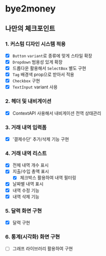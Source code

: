 # bye2money

## 나만의 체크포인트

### 1. 커스텀 디자인 시스템 적용

- [x] `Button` `variant`로 종류에 맞게 스타일 확장
- [x] `Dropdown` 범용성 있게 확장
- [x] 드롭다운 활용해서 `SelectBox` 별도 구현
- [x] `Tag` 배경색 prop으로 받아서 적용
- [x] `Checkbox` 구현
- [x] `TextInput` variant 사용

### 2. 헤더 및 내비게이션

- [x] ContextAPI 사용해서 내비게이션 전역 상태관리

### 3. 거래 내역 입력폼

- [x] '결제수단' 추가/삭제 기능 구현

### 4. 거래 내역 리스트

- [x] 전체 내역 개수 표시
- [x] 지출/수입 총액 표시
  - [x] 체크박스 활용하여 내역 필터링
- [x] 날짜별 내역 표시
- [x] 내역 수정 기능
- [x] 내역 삭제 기능

### 5. 달력 화면 구현

- [x] 달력 구현

### 6. 통계(시각화) 화면 구현

- [ ] 그래프 라이브러리 활용하여 구현
